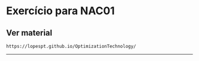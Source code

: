 # Exercício para NAC01

## Ver material
``` https://lopespt.github.io/OptimizationTechnology/ ```

---